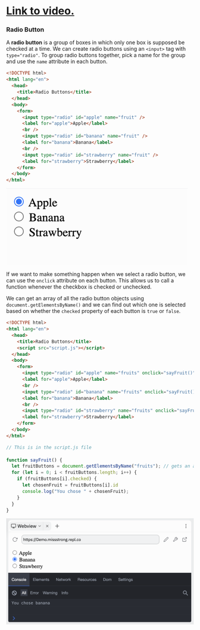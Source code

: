 # [Link to video.](https://www.youtube.com/watch?v=W87-qs8Tzqs&list=PLVD25niNi0BnHHieFb-9egE6e3kno8Su-)

### Radio Button

A **radio button** is a group of boxes in which only one box is supposed be checked at a time.  We can create radio buttons using an `<input>` tag with `type="radio"`. To group radio buttons together, pick a name for the group and use the `name` attribute in each button.

```html
<!DOCTYPE html>
<html lang="en">
  <head>
    <title>Radio Buttons</title>
  </head>
  <body>
    <form>
      <input type="radio" id="apple" name="fruit" />
      <label for="apple">Apple</label>
      <br />
      <input type="radio" id="banana" name="fruit" />
      <label for="banana">Banana</label>
      <br />
      <input type="radio" id="strawberry" name="fruit" />
      <label for="strawberry">Strawberry</label>
    </form>
  </body>
</html>
```

![](../../Images/JS_Radio_Buttons_1.png)

If we want to make something happen when we select a radio button, we can use the `onclick` attribute on each button. This allows us to call a function whenever the checkbox is checked or unchecked.

We can get an array of all the radio button objects using `document.getElementsByName()` and we can find out which one is selected based on whether the `checked` property of each button is `true` or `false`.

```html
<!DOCTYPE html>
<html lang="en">
  <head>
    <title>Radio Buttons</title>
    <script src="script.js"></script>
  </head>
  <body>
    <form>
      <input type="radio" id="apple" name="fruits" onclick="sayFruit()" />
      <label for="apple">Apple</label>
      <br />
      <input type="radio" id="banana" name="fruits" onclick="sayFruit()"/>
      <label for="banana">Banana</label>
      <br />
      <input type="radio" id="strawberry" name="fruits" onclick="sayFruit()"/>
      <label for="strawberry">Strawberry</label>
    </form>
  </body>
</html>
```

```js
// This is in the script.js file

function sayFruit() {
  let fruitButtons = document.getElementsByName("fruits"); // gets an array of all the radio buttons
  for (let i = 0; i < fruitButtons.length; i++) {
    if (fruitButtons[i].checked) {
      let chosenFruit = fruitButtons[i].id
      console.log("You chose " + chosenFruit);
    }
  }
}

```

![](../../Images/JS_Radio_Buttons2.png)
